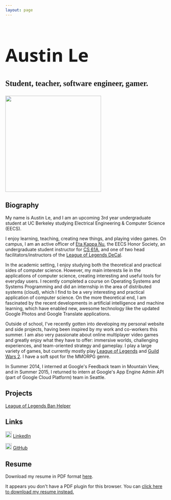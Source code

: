 ```yaml
---
layout: page
---
```


<h1 style="font-family: Segoe UI; font-size: 400%">Austin Le</h1>
<h3 style="font-family: Century Gothic; font-size: 175%">Student, teacher, software engineer, gamer.</h3>

<img src="https://scontent.fsnc1-1.fna.fbcdn.net/hphotos-xpf1/v/t1.0-9/10442546_696660630417132_7466810421954999452_n.jpg?oh=3e71857eb771d529132ffc7fe1b77f5d&oe=56837A5C" height="300" width="300">

## Biography
My name is Austin Le, and I am an upcoming 3rd year undergraduate student at UC Berkeley studying Electrical Engineering & Computer Science (EECS).

I enjoy learning, teaching, creating new things, and playing video games. On campus, I am an active officer of [Eta Kappa Nu](https://hkn.eecs.berkeley.edu/), the EECS Honor Society, an undergraduate student instructor for [CS 61A](http://cs61a.org), and one of two head facilitators/instructors of the [League of Legends DeCal](http://www.decal.org/courses/lol).

In the academic setting, I enjoy studying both the theoretical and practical sides of computer science. However, my main interests lie in the applications of computer science, creating interesting and useful tools for everyday users. I recently completed a course on Operating Systems and Systems Programming and did an internship in the area of distributed systems (cloud), which I find to be a very interesting and practical application of computer science. On the more theoretical end, I am fascinated by the recent developments in artificial intelligence and machine learning, which have enabled new, awesome technology like the updated Google Photos and Google Translate applications.

Outside of school, I've recently gotten into developing my personal website and side projects, having been inspired by my work and co-workers this summer. I am also very passionate about online multiplayer video games and greatly enjoy what they have to offer: immersive worlds, challenging experiences, and team-oriented strategy and gameplay. I play a large variety of games, but currently mostly play [League of Legends](http://na.leagueoflegends.com/) and [Guild Wars 2](https://www.guildwars2.com/en/). I have a soft spot for the MMORPG genre.

In Summer 2014, I interned at Google's Feedback team in Mountain View, and in Summer 2015, I returned to intern at Google's App Engine Admin API (part of Google Cloud Platform) team in Seattle.

## Projects
[League of Legends Ban Helper](https://lolbanhelper.appspot.com/)

## Links
<img src="https://encrypted-tbn0.gstatic.com/images?q=tbn:ANd9GcQFWv5GGlGD36t-cjXx3EMOH0qf9XAVmYbltGCGMaOH1UIdxlfW" width="20" height="20"> [LinkedIn](https://www.linkedin.com/in/austinhle)

<img src="https://encrypted-tbn1.gstatic.com/images?q=tbn:ANd9GcTOug7V-atE3pm_qacE141jGo9_SPQQ_SZyVBx2GEZ5dul2LTVIMK91oA" width="20" height="20"> [GitHub](https://github.com/austinhle)

## Resume
Download my resume in PDF format <a href="files/Resume-AustinLe.pdf" download>here</a>.
<object data="files/Resume-AustinLe.pdf" type="application/pdf" width="800px" height="1100px">
  <p>It appears you don't have a PDF plugin for this browser.
  You can <a href="files/Resume-AustinLe.pdf">click here to
  download my resume instead.</a></p>
</object>